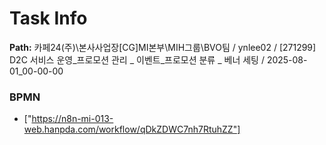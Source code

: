 # Task Info

**Path:** 카페24(주)\본사사업장\[CG]MI본부\MIH그룹\BVO팀 / ynlee02 / [271299] D2C 서비스 운영_프로모션 관리 _ 이벤트_프로모션 분류 _ 베너 세팅 / 2025-08-01_00-00-00

### BPMN
- ["https://n8n-mi-013-web.hanpda.com/workflow/qDkZDWC7nh7RtuhZZ"]

